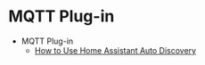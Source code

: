 # MQTT Plug-in


* MQTT Plug-in
  * [How to Use Home Assistant Auto Discovery](/MQTT/HomeVision_Discovery_How-to)
